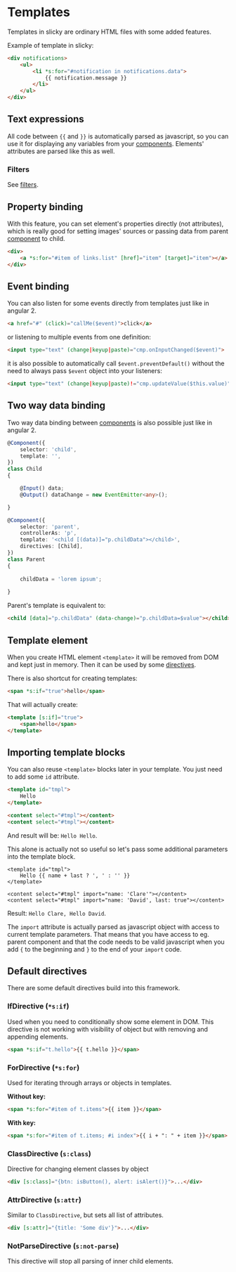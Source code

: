 # Templates

Templates in slicky are ordinary HTML files with some added features.

Example of template in slicky:

```html
<div notifications>
	<ul>
		<li *s:for="#notification in notifications.data">
			{{ notification.message }}
		</li>
	</ul>
</div>
```

## Text expressions

All code between `{{` and `}}` is automatically parsed as javascript, so you 
can use it for displaying any variables from your [components](./components.md). 
Elements' attributes are parsed like this as well.

### Filters

See [filters](./filters.md).

## Property binding

With this feature, you can set element's properties directly (not attributes), 
which is really good for setting images' sources or passing data from parent 
[component](./components.md) to child.

```html
<div>
	<a *s:for="#item of links.list" [href]="item" [target]="item"></a>
</div>
```

## Event binding

You can also listen for some events directly from templates just like in angular 2.

```html
<a href="#" (click)="callMe($event)">click</a>
```

or listening to multiple events from one definition:

```html
<input type="text" (change|keyup|paste)="cmp.onInputChanged($event)">
```

it is also possible to automatically call `$event.preventDefault()` without the 
need to always pass `$event` object into your listeners:

```html
<input type="text" (change|keyup|paste)!="cmp.updateValue($this.value)">
```

## Two way data binding

Two way data binding between [components](./components.md) is also possible just like in angular 2.

```ts
@Component({
	selector: 'child',
	template: '',
})
class Child
{

	@Input() data;
	@Output() dataChange = new EventEmitter<any>();

}

@Component({
	selector: 'parent',
	controllerAs: 'p',
	template: '<child [(data)]="p.childData"></child>',
	directives: [Child],
})
class Parent
{
	
	childData = 'lorem ipsum';
	
}
```

Parent's template is equivalent to:
 
```html
<child [data]="p.childData" (data-change)="p.childData=$value"></child>
```

## Template element

When you create HTML element `<template>` it will be removed from DOM and kept 
just in memory. Then it can be used by some [directives](./directives.md).

There is also shortcut for creating templates:

```html
<span *s:if="true">hello</span>
```

That will actually create:

```html
<template [s:if]="true">
	<span>hello</span>
</template>
```

## Importing template blocks

You can also reuse `<template>` blocks later in your template. You just need to 
add some `id` attribute.

```html
<template id="tmpl">
	Hello
</template>

<content select="#tmpl"></content>
<content select="#tmpl"></content>
```

And result will be: `Hello Hello`.

This alone is actually not so useful so let's pass some additional parameters
into the template block.

```
<template id="tmpl">
	Hello {{ name + last ? ', ' : '' }}
</template>

<content select="#tmpl" import="name: 'Clare'"></content>
<content select="#tmpl" import="name: 'David', last: true"></content>
```

Result: `Hello Clare, Hello David`.

The `import` attribute is actually parsed as javascript object with access to 
current template parameters. That means that you have access to eg. parent 
component and that the code needs to be valid javascript when you add `{` to 
the beginning and `}` to the end of your `import` code.

## Default directives

There are some default directives build into this framework. 

### IfDirective (`*s:if`)

Used when you need to conditionally show some element in DOM. This directive is 
not working with visibility of object but with removing and appending elements.

```html
<span *s:if="t.hello">{{ t.hello }}</span>
```

### ForDirective (`*s:for`)

Used for iterating through arrays or objects in templates.

**Without key:**

```html
<span *s:for="#item of t.items">{{ item }}</span>
```

**With key:**

```html
<span *s:for="#item of t.items; #i index">{{ i + ": " + item }}</span>
```

### ClassDirective (`s:class`)

Directive for changing element classes by object

```html
<div [s:class]="{btn: isButton(), alert: isAlert()}">...</div>
```

### AttrDirective (`s:attr`)

Similar to `ClassDirective`, but sets all list of attributes.

```html
<div [s:attr]="{title: 'Some div'}">...</div>
```

### NotParseDirective (`s:not-parse`)

This directive will stop all parsing of inner child elements.
